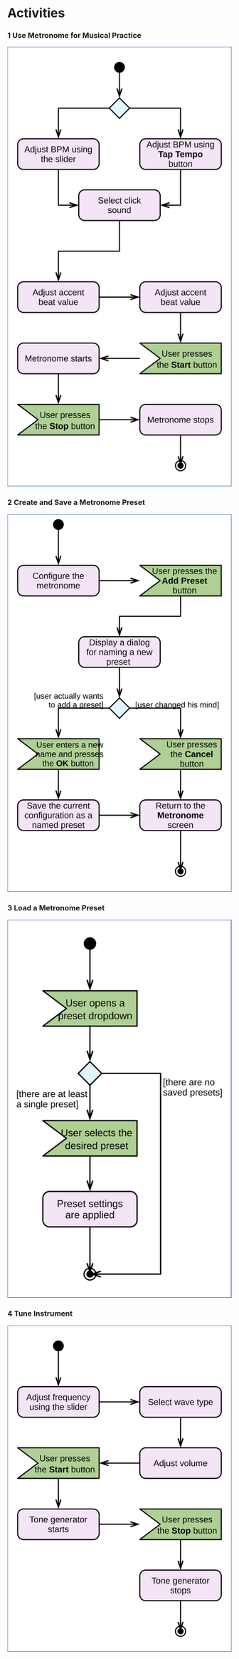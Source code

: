 # Activities

### 1 Use Metronome for Musical Practice

![Use Metronome for Musical Practice activity diagram](activity_diagrams_1.svg)


### 2 Create and Save a Metronome Preset

![Create and Save a Metronome Preset activity diagram](activity_diagrams_2.svg)


### 3 Load a Metronome Preset

![Load a Metronome Preset activity diagram](activity_diagrams_3.svg)


### 4 Tune Instrument

![Tune Instrument activity diagram](activity_diagrams_4.svg)
